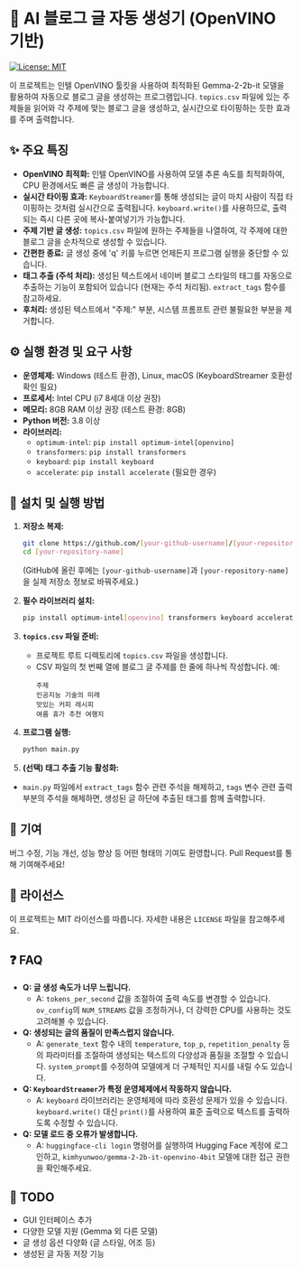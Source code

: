 # 🤖 AI 블로그 글 자동 생성기 (OpenVINO 기반)

[![License: MIT](https://img.shields.io/badge/License-MIT-yellow.svg)](https://opensource.org/licenses/MIT)

이 프로젝트는 인텔 OpenVINO 툴킷을 사용하여 최적화된 Gemma-2-2b-it 모델을 활용하여 자동으로 블로그 글을 생성하는 프로그램입니다.  `topics.csv` 파일에 있는 주제들을 읽어와 각 주제에 맞는 블로그 글을 생성하고, 실시간으로 타이핑하는 듯한 효과를 주며 출력합니다.

## ✨ 주요 특징

*   **OpenVINO 최적화:** 인텔 OpenVINO를 사용하여 모델 추론 속도를 최적화하여, CPU 환경에서도 빠른 글 생성이 가능합니다.
*   **실시간 타이핑 효과:** `KeyboardStreamer`를 통해 생성되는 글이 마치 사람이 직접 타이핑하는 것처럼 실시간으로 출력됩니다.  `keyboard.write()`를 사용하므로,  출력되는 즉시 다른 곳에 복사-붙여넣기가 가능합니다.
*   **주제 기반 글 생성:** `topics.csv` 파일에 원하는 주제들을 나열하여, 각 주제에 대한 블로그 글을 순차적으로 생성할 수 있습니다.
*   **간편한 종료:**  글 생성 중에 'q' 키를 누르면 언제든지 프로그램 실행을 중단할 수 있습니다.
*   **태그 추출 (주석 처리):**  생성된 텍스트에서 네이버 블로그 스타일의 태그를 자동으로 추출하는 기능이 포함되어 있습니다 (현재는 주석 처리됨).  `extract_tags` 함수를 참고하세요.
*   **후처리:** 생성된 텍스트에서 "주제:" 부분, 시스템 프롬프트 관련 불필요한 부분을 제거합니다.

## ⚙️ 실행 환경 및 요구 사항

*   **운영체제:** Windows (테스트 환경), Linux, macOS (KeyboardStreamer 호환성 확인 필요)
*   **프로세서:** Intel CPU (i7 8세대 이상 권장)
*   **메모리:** 8GB RAM 이상 권장 (테스트 환경: 8GB)
*   **Python 버전:** 3.8 이상
*   **라이브러리:**
    *   `optimum-intel`:  `pip install optimum-intel[openvino]`
    *   `transformers`: `pip install transformers`
    *   `keyboard`: `pip install keyboard`
    *   `accelerate`: `pip install accelerate` (필요한 경우)

## 🚀 설치 및 실행 방법

1.  **저장소 복제:**

    ```bash
    git clone https://github.com/[your-github-username]/[your-repository-name].git
    cd [your-repository-name]
    ```
     (GitHub에 올린 후에는 `[your-github-username]`과 `[your-repository-name]`을 실제 저장소 정보로 바꿔주세요.)

2.  **필수 라이브러리 설치:**

    ```bash
    pip install optimum-intel[openvino] transformers keyboard accelerate
    ```

3.  **`topics.csv` 파일 준비:**

    *   프로젝트 루트 디렉토리에 `topics.csv` 파일을 생성합니다.
    *   CSV 파일의 첫 번째 열에 블로그 글 주제를 한 줄에 하나씩 작성합니다.  예:
        ```csv
        주제
        인공지능 기술의 미래
        맛있는 커피 레시피
        여름 휴가 추천 여행지
        ```

4.  **프로그램 실행:**

    ```bash
    python main.py
    ```

5. **(선택) 태그 추출 기능 활성화:**
  *   `main.py` 파일에서 `extract_tags` 함수 관련 주석을 해제하고,  `tags` 변수 관련 출력 부분의 주석을 해제하면, 생성된 글 하단에 추출된 태그를 함께 출력합니다.

## 🤝 기여

버그 수정, 기능 개선, 성능 향상 등 어떤 형태의 기여도 환영합니다. Pull Request를 통해 기여해주세요!

## 📝 라이선스

이 프로젝트는 MIT 라이선스를 따릅니다. 자세한 내용은 `LICENSE` 파일을 참고해주세요.

## ❓ FAQ

*   **Q: 글 생성 속도가 너무 느립니다.**
    *   A: `tokens_per_second` 값을 조절하여 출력 속도를 변경할 수 있습니다.  `ov_config`의 `NUM_STREAMS` 값을 조정하거나, 더 강력한 CPU를 사용하는 것도 고려해볼 수 있습니다.
*   **Q:  생성되는 글의 품질이 만족스럽지 않습니다.**
    *    A:  `generate_text` 함수 내의 `temperature`, `top_p`, `repetition_penalty` 등의 파라미터를 조절하여 생성되는 텍스트의 다양성과 품질을 조절할 수 있습니다.  `system_prompt`를 수정하여 모델에게 더 구체적인 지시를 내릴 수도 있습니다.
* **Q: `KeyboardStreamer`가 특정 운영체제에서 작동하지 않습니다.**
    * A: `keyboard` 라이브러리는 운영체제에 따라 호환성 문제가 있을 수 있습니다. `keyboard.write()` 대신 `print()`를 사용하여 표준 출력으로 텍스트를 출력하도록 수정할 수 있습니다.
* **Q: 모델 로드 중 오류가 발생합니다.**
    * A: `huggingface-cli login` 명령어를 실행하여 Hugging Face 계정에 로그인하고, `kimhyunwoo/gemma-2-2b-it-openvino-4bit` 모델에 대한 접근 권한을 확인해주세요.

## 📝 TODO

*   GUI 인터페이스 추가
*   다양한 모델 지원 (Gemma 외 다른 모델)
*   글 생성 옵션 다양화 (글 스타일, 어조 등)
*   생성된 글 자동 저장 기능
